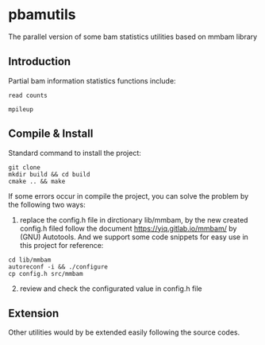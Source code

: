 pbamutils
============

The parallel version of some bam statistics utilities based on mmbam library


Introduction
------------
Partial bam information statistics functions include:

    read counts

    mpileup


Compile & Install
-----------------
Standard command to install the project:

```
git clone 
mkdir build && cd build
cmake .. && make
```

If some errors occur in compile the project, you can solve the problem by the following two ways:

1. replace the config.h file in dirctionary lib/mmbam, by the new created config.h filed follow the document https://yiq.gitlab.io/mmbam/ by (GNU) Autotools. And we support some code snippets for easy use in this project for reference:
```
cd lib/mmbam
autoreconf -i && ./configure
cp config.h src/mmbam
```

2. review and check the configurated value in config.h file


Extension
---------
Other utilities would by be extended easily following the source codes.

